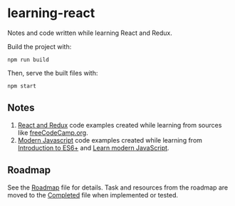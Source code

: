 # learning-react

Notes and code written while learning React and Redux.

Build the project with:

```JS
npm run build
```

Then, serve the built files with:

```JS
npm start
```

## Notes

1. [React and Redux](notes/react-redux.md) code examples created while learning from sources like [freeCodeCamp.org](https://www.freecodecamp.org/learn/).
2. [Modern Javascript](notes/javascript.md) code examples created while learning from [Introduction to ES6+](https://scrimba.com/g/gintrotoes6) and [Learn modern JavaScript](https://scrimba.com/g/ges6).

## Roadmap

See the [Roadmap](notes/roadmap.md) file for details. Task and resources from the roadmap are moved to the [Completed](notes/completed.md) file when implemented or tested.

